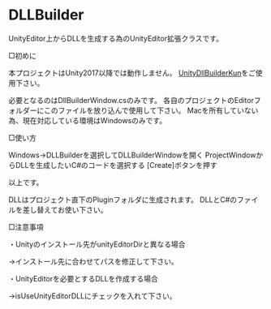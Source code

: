 # DLLBuilder
UnityEditor上からDLLを生成する為のUnityEditor拡張クラスです。
 
□初めに

本プロジェクトはUnity2017以降では動作しません。
[UnityDllBuilderKun](https://github.com/kimukats/UnityDllBuilderKun)をご使用下さい。



必要となるのはDllBuilderWindow.csのみです。
各自のプロジェクトのEditorフォルダーにこのファイルを放り込んで使用して下さい。
Macを所有していない為、現在対応している環境はWindowsのみです。


□使い方

Windows->DLLBuilderを選択してDLLBuilderWindowを開く
ProjectWindowからDLLを生成したいC#のコードを選択する
[Create]ボタンを押す

以上です。

DLLはプロジェクト直下のPluginフォルダに生成されます。
DLLとC#のファイルを差し替えてお使い下さい。

□注意事項

・Unityのインストール先がunityEditorDirと異なる場合

→インストール先に合わせてパスを修正して下さい。

・UnityEditorを必要とするDLLを作成する場合

→isUseUnityEditorDLLにチェックを入れて下さい。 
